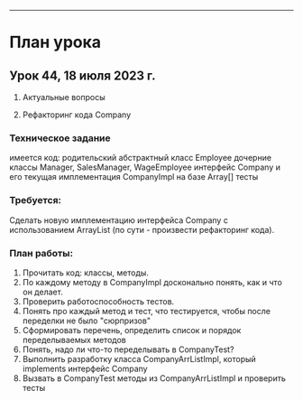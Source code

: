 



____________________

# План урока
## Урок 44, 18 июля 2023 г.

1. Актуальные вопросы

2. Рефакторинг кода Company

### Техническое задание

имеется код:
родительский абстрактный класс Employee
дочерние классы Manager, SalesManager, WageEmployee
интерфейс Company и его текущая имплементация CompanyImpl на базе Array[]
тесты

### Требуется:
Cделать новую имплементацию интерфейса Company с использованием ArrayList 
(по сути - произвести рефакторинг кода).

### План работы:
1. Прочитать код: классы, методы.
2. По каждому методу в CompanyImpl досконально понять, как и что он делает.
3. Проверить работоспособность тестов.
4. Понять про каждый метод и тест, что тестируется, чтобы после переделки не было "сюрпризов"
5. Сформировать перечень, определить список и порядок переделываемых методов
6. Понять, надо ли что-то переделывать в CompanyTest?
7. Выполнить разработку класса CompanyArrListImpl, который implements интерфейс Company 
8. Вызвать в CompanyTest методы из CompanyArrListImpl и проверить тесты





